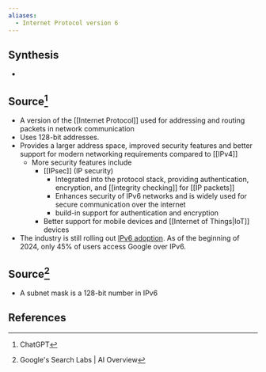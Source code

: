 ```yaml
---
aliases:
  - Internet Protocol version 6
---
```

## Synthesis
- 
## Source[^1]
- A version of the [[Internet Protocol]] used for addressing and routing packets in network communication
- Uses 128-bit addresses.
- Provides a larger address space, improved security features and better support for modern networking requirements compared to [[IPv4]]
	- More security features include
		- [[IPsec]] (IP security)
			- Integrated into the protocol stack, providing authentication, encryption, and [[integrity checking]] for [[IP packets]]
			- Enhances security of IPv6 networks and is widely used for secure communication over the internet
			- build-in support for authentication and encryption
		- Better support for mobile devices and [[Internet of Things|IoT]] devices
- The industry is still rolling out [IPv6 adoption](https://www.google.com/intl/en/ipv6/statistics.html). As of the beginning of 2024, only 45% of users access Google over IPv6.

## Source[^2]
- A subnet mask is a 128-bit number in IPv6
## References

[^1]: ChatGPT
[^2]: Google's Search Labs | AI Overview